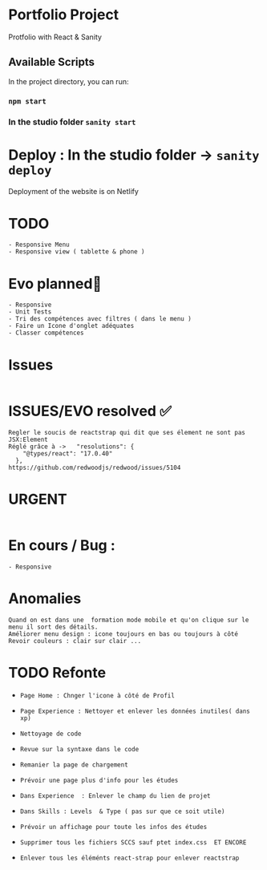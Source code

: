 # Portfolio Project

Protfolio with React & Sanity

## Available Scripts

In the project directory, you can run:

### `npm start`
###  In the studio folder `sanity start`

# Deploy : In the studio folder -> `sanity deploy`
Deployment of the website is on Netlify
# TODO
```
- Responsive Menu 
- Responsive view ( tablette & phone )

```

# Evo planned💨
```
- Responsive
- Unit Tests
- Tri des compétences avec filtres ( dans le menu )
- Faire un Icone d'onglet adéquates
- Classer compétences
```
# Issues
```
```


# ISSUES/EVO resolved ✅
```
Regler le soucis de reactstrap qui dit que ses élement ne sont pas JSX:Element
Réglé grâce à ->   "resolutions": {
    "@types/react": "17.0.40"
  },
https://github.com/redwoodjs/redwood/issues/5104

```

# URGENT 
```
```
# En cours / Bug : 
```
- Responsive
```

# Anomalies 
```
Quand on est dans une  formation mode mobile et qu'on clique sur le menu il sort des détails.
Améliorer menu design : icone toujours en bas ou toujours à côté
Revoir couleurs : clair sur clair ...
```

# TODO  Refonte

 *     Page Home : Chnger l'icone à côté de Profil
 *     Page Experience : Nettoyer et enlever les données inutiles( dans xp)
 *     Nettoyage de code
 *     Revue sur la syntaxe dans le code
 *     Remanier la page de chargement
 *     Prévoir une page plus d'info pour les études
 *     Dans Experience  : Enlever le champ du lien de projet
 *     Dans Skills : Levels  & Type ( pas sur que ce soit utile)
 *     Prévoir un affichage pour toute les infos des études
 *     Supprimer tous les fichiers SCCS sauf ptet index.css  ET ENCORE
 *     Enlever tous les éléménts react-strap pour enlever reactstrap